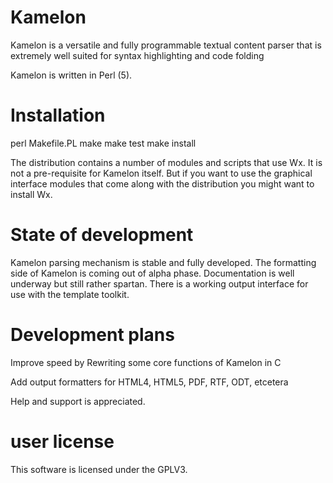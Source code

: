 # Kamelon

Kamelon is a versatile and fully programmable textual content parser that is 
extremely well suited for syntax highlighting and code folding

Kamelon is written in Perl (5).

# Installation

 perl Makefile.PL
 make
 make test
 make install

The distribution contains a number of modules and scripts that use Wx.
It is not a pre-requisite for Kamelon itself. But if you want to use
the graphical interface modules that come along with the distribution
you might want to install Wx.

# State of development

Kamelon parsing mechanism is stable and fully developed. The formatting
side of Kamelon is coming out of alpha phase. Documentation is well
underway but still rather spartan. There is a working output interface
for use with the template toolkit.

# Development plans

 Improve speed by Rewriting some core functions of Kamelon in C
 
 Add output formatters for HTML4, HTML5, PDF, RTF, ODT, etcetera

Help and support is appreciated.

# user license

This software is licensed under the GPLV3.



